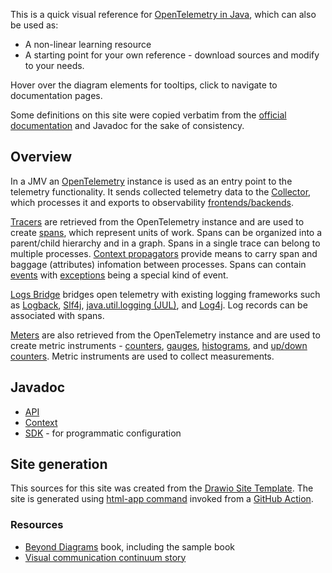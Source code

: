 This is a quick visual reference for [OpenTelemetry in Java](https://opentelemetry.io/docs/languages/java/),
which can also be used as:

* A non-linear learning resource
* A starting point for your own reference - download sources and modify to your needs.

Hover over the diagram elements for tooltips, click to navigate to documentation pages.

Some definitions on this site were copied verbatim from the [official documentation](https://opentelemetry.io/docs/) and Javadoc for the sake of consistency.

## Overview

In a JMV an [OpenTelemetry](jvm/open-telemetry/index.html) instance is used as an entry point to the telemetry functionality. 
It sends collected telemetry data to the [Collector](collector/index.html), which processes it and exports to observability [frontends/backends](front-ends/index.html).

[Tracers](jvm/tracer/index.html) are retrieved from the OpenTelemetry instance and are used to create [spans](jvm/span/index.html), which represent units of work.
Spans can be organized into a parent/child hierarchy and in a graph. 
Spans in a single trace can belong to multiple processes. 
[Context propagators](jvm/context-propagator/index.html) provide means to carry span and baggage (attributes) infomation between processes.
Spans can contain [events](jvm/event/index.html) with [exceptions](jvm/exception/index.html) being a special kind of event.

[Logs Bridge](jvm/logs-bridge/index.html) bridges open telemetry with existing logging frameworks such as [Logback](https://logback.qos.ch/), [Slf4j](https://www.slf4j.org/), [java.util.logging (JUL)](https://docs.oracle.com/en/java/javase/17/docs/api/java.logging/java/util/logging/package-summary.html), and [Log4j](https://logging.apache.org/log4j/2.x/index.html).
Log records can be associated with spans.

[Meters](jvm/meter/index.html) are also retrieved from the OpenTelemetry instance and are used to create metric instruments - 
[counters](jvm/counter/index.html), [gauges](jvm/gauge/index.html), [histograms](jvm/histogram/index.html), and [up/down counters](jvm/up-down-counter/index.html).
Metric instruments are used to collect measurements.

## Javadoc

* [API](https://javadoc.io/doc/io.opentelemetry/opentelemetry-api)
* [Context](https://javadoc.io/doc/io.opentelemetry/opentelemetry-context)
* [SDK](https://javadoc.io/doc/io.opentelemetry/opentelemetry-sdk) - for programmatic configuration

## Site generation

This sources for this site was created from the [Drawio Site Template](https://nasdanika-templates.github.io/drawio-site/). 
The site is generated using [html-app command](https://docs.nasdanika.org/nsd-cli/nsd/drawio/html-app/index.html#diagram-element-configuration) invoked from a [GitHub Action](https://github.com/features/actions). 

### Resources

* [Beyond Diagrams](https://leanpub.com/beyond-diagrams) book, including the sample book
* [Visual communication continuum story](https://medium.com/nasdanika/visual-communication-continuum-4946f44ba853)
